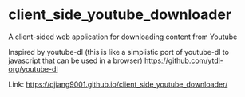 # client_side_youtube_downloader
A client-sided web application for downloading content from Youtube

Inspired by youtube-dl (this is like a simplistic port of youtube-dl to javascript that can be used in a browser)
https://github.com/ytdl-org/youtube-dl

Link: https://djiang9001.github.io/client_side_youtube_downloader/
